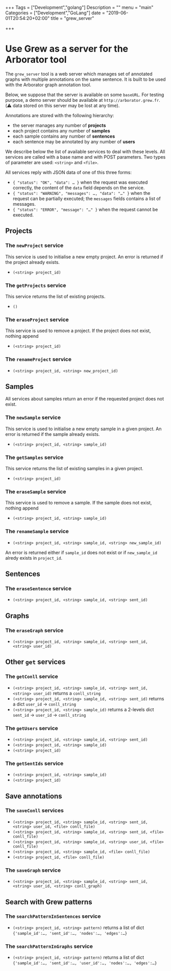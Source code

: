 +++
Tags = ["Development","golang"]
Description = ""
menu = "main"
Categories = ["Development","GoLang"]
date = "2019-06-01T20:54:20+02:00"
title = "grew_server"

+++

# Use Grew as a server for the Arborator tool

The `grew_server` tool is a web server which manages set of annotated graphs with multiple annotations on the same sentence.
It is built to be used with the Arborator graph annotation tool.

Below, we suppose that the server is available on some `baseURL`.
For testing purpose, a demo server should be available at `http://arborator.grew.fr`.
(:warning: data stored on this server may be lost at any time).

Annotations are stored with the following hierarchy:

 * the server manages any number of **projects**
 * each project contains any number of **samples**
 * each sample contains any number of **sentences**
 * each sentence may be annotated by any number of **users**

We describe below the list of available services to deal with these levels.
All services are called with a base name and with POST parameters.
Two types of parameter are used: `<string>` and `<file>`.

All services reply with JSON data of one of this three forms:

 * `{ "status": "OK", "data": … }` when the request was executed correctly, the content of the `data` field depends on the service.
 * `{ "status": "WARNING", "messages": …, "data": "…" }` when the request can be partially executed; the `messages` fields contains a list of messages.
 * `{ "status": "ERROR", "message": "…" }` when the request cannot be executed.

## Projects

### The `newProject` service

This service is used to initialise a new empty project. An error is returned if the project already exists.

 * `(<string> project_id)`

### The `getProjects` service

This service returns the list of existing projects.

 * `()`

### The `eraseProject` service

This service is used to remove a project. If the project does not exist, nothing append

 * `(<string> project_id)`

### The `renameProject` service

 * `(<string> project_id, <string> new_project_id)`

## Samples
All services about samples return an error if the requested project does not exist.

### The `newSample` service

This service is used to initialise a new empty sample in a given project.
An error is returned if the sample already exists.

 * `(<string> project_id, <string> sample_id)`

### The `getSamples` service

This service returns the list of existing samples in a given project.

 * `(<string> project_id)`

### The `eraseSample` service

This service is used to remove a sample. If the sample does not exist, nothing append

 * `(<string> project_id, <string> sample_id)`

### The `renameSample` service

 * `(<string> project_id, <string> sample_id, <string> new_sample_id)`

An error is returned either if `sample_id` does not exist or if `new_sample_id` alredy exists in `project_id`.

## Sentences

### The `eraseSentence` service

 * `(<string> project_id, <string> sample_id, <string> sent_id)`

## Graphs

### The `eraseGraph` service

 * `(<string> project_id, <string> sample_id, <string> sent_id, <string> user_id)`

## Other `get` services

### The `getConll` service

 * `(<string> project_id, <string> sample_id, <string> sent_id, <string> user_id)`
 returns a `conll_string`
 * `(<string> project_id, <string> sample_id, <string> sent_id)`
 returns a dict `user_id` -> `conll_string`
 * `(<string> project_id, <string> sample_id)`
 returns a 2-levels dict `sent_id` ->  `user_id` -> `conll_string`

### The `getUsers` service

 * `(<string> project_id, <string> sample_id, <string> sent_id)`
 * `(<string> project_id, <string> sample_id)`
 * `(<string> project_id)`

### The `getSentIds` service

 * `(<string> project_id, <string> sample_id)`
 * `(<string> project_id)`

## Save annotations

### The `saveConll` services

 * `(<string> project_id, <string> sample_id, <string> sent_id, <string> user_id, <file> conll_file)`
 * `(<string> project_id, <string> sample_id, <string> sent_id, <file> conll_file)`
 * `(<string> project_id, <string> sample_id, <string> user_id, <file> conll_file)`
 * `(<string> project_id, <string> sample_id, <file> conll_file)`
 * `(<string> project_id, <file> conll_file)`

### The `saveGraph` service

 * `(<string> project_id, <string> sample_id, <string> sent_id, <string> user_id, <string> conll_graph)`


## Search with Grew patterns

### The `searchPatternInSentences` service

 * `(<string> project_id, <string> pattern)`
 returns a list of dict `{'sample_id':…, 'sent_id':…, 'nodes':…, 'edges':…}`

### The `searchPatternInGraphs` service

 * `(<string> project_id, <string> pattern)`
 returns a list of dict `{'sample_id':…, 'sent_id':…, 'user_id':…, 'nodes':…, 'edges':…}`
